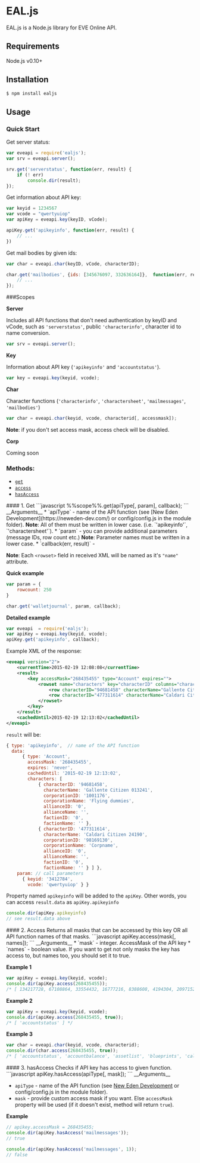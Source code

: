 # EAL.js

EAL.js is a Node.js library for EVE Online API.

## Requirements

Node.js v0.10+

## Installation

```bash
$ npm install ealjs
```

## Usage

### Quick Start

Get server status:

```javascript
var eveapi = require('ealjs');
var srv = eveapi.server();

srv.get('serverstatus', function(err, result) {
    if (! err)
        console.dir(result);
});
```

Get information about API key:

```javascript
var keyid = 1234567
var vcode = "qwertyuiop"
var apiKey = eveapi.key(keyID, vCode);

apiKey.get('apikeyinfo', function(err, result) {
    // ...
})
```
Get mail bodies by given ids:

```javascript
var char = eveapi.char(keyID, vCode, characterID);

char.get('mailbodies', {ids: [345676097, 332636164]},  function(err, result) {
    // ...
});
```

###Scopes

__Server__

Includes all API functions that don't need authentication by keyID and vCode,
such as `'serverstatus'`, public `'characterinfo'`, character id to name conversion.
```javascript
var srv = eveapi.server();
```
__Key__

Information about API key (`'apikeyinfo'` and `'accountstatus'`).
```javascript
var key = eveapi.key(keyid, vcode);
```
__Char__

Character functions (`'characterinfo'`, `'charactersheet'`, `'mailmessages'`, `'mailbodies'`)
```javascript
var char = eveapi.char(keyid, vcode, characterid[, accessmask]);
```
<b>Note</b>: if you don't set access mask, access check will be disabled.

__Corp__

Coming soon
### Methods:
* [`get`](#get)
* [`access`](#access)
* [`hasAccess`](#hasAccess)
<a name="get" />
#### 1. Get
```javascript
%%scope%%.get(apiType[, param], callback);
```
__Arguments__
* `apiType` - name of the API function (see [New Eden Development](https://neweden-dev.com/) or
config/config.js in the module folder).
<b>Note</b>: All of them must be written in lower case. (i.e. `'apikeyinfo'`, `'charactersheet'`).
* `param` - you can provide additional parameters (message IDs, row count etc.)
<b>Note</b>: Parameter names must be written in a lower case.
* `callback(err, result)` - 

<b>Note</b>: Each `<rowset>` field in received XML will be named as it's `"name"` attribute.

__Quick example__
```javascript
var param = {
    rowcount: 250
}

char.get('walletjournal', param, callback);
``` 
__Detailed example__
```javascript
var eveapi  = require('ealjs');
var apiKey = eveapi.key(keyid, vcode);
apiKey.get('apikeyinfo', callback);
```



Example XML of the response:
```xml
<eveapi version="2">
    <currentTime>2015-02-19 12:08:08</currentTime>
    <result>
        <key accessMask="268435455" type="Account" expires="">
            <rowset name="characters" key="characterID" columns="characterID,characterName,corporationID,corporationName,allianceID,allianceName,factionID,factionName">
                <row characterID="94681458" characterName="Gallente Citizen 013241" corporationID="1001176" corporationName="Flying dummies" allianceID="0" allianceName="" factionID="0" factionName=""/>
                <row characterID="477311614" characterName="Caldari Citizen 24190" corporationID="98169130" corporationName="Corpname" allianceID="0" allianceName="" factionID="0" factionName=""/>
            </rowset>
        </key>
    </result>
    <cachedUntil>2015-02-19 12:13:02</cachedUntil>
</eveapi>
```
`result` will be:
```javascript
{ type: 'apikeyinfo',  // name of the API function
  data: 
      { type: 'Account',
        accessMask: '268435455',
        expires: 'never',
        cachedUntil: '2015-02-19 12:13:02',
        characters: [ 
            { characterID: '94681458',
              characterName: 'Gallente Citizen 013241',
              corporationID: '1001176',
              corporationName: 'Flying dummies',
              allianceID: '0',
              allianceName: '',
              factionID: '0',
              factionName: '' },
            { characterID: '477311614',
              characterName: 'Caldari Citizen 24190',
              corporationID: '98169130',
              corporationName: 'Corpname',
              allianceID: '0',
              allianceName: '',
              factionID: '0',
              factionName: '' } ] },
    param: // call parameters
      { keyid: '3412784',
        vcode: 'qwertyuiop' } }
```
Property named `apikeyinfo` will be added to the `apiKey`. Other words, you can access `result.data` as `apiKey.apikeyinfo`
```javascript
console.dir(apiKey.apikeyinfo)
// see result.data above
```

<a name="access" />
#### 2. Access
Returns all masks that can be accessed by this key OR all API function names of that masks.
```javascript
apiKey.access(mask[, names]);
```
__Arguments__
* `mask`  - integer. AccessMask of the API key
* `names` - boolean value. If you want to get not only masks the key has access to, but names too, you should set it to true.

__Example 1__
```javascript
var apiKey = eveapi.key(keyid, vcode);
console.dir(apiKey.access(268435455));
/* [ 134217728, 67108864, 33554432, 16777216, 8388608, 4194304, 2097152, 1048576, 524288, 262144, 131072, 65536, 32768, 16384, 8192, 4096, 2048, 1024, 512, 256, 128, 64, 32, 16, 8, 4, 2, 1 ] */
```
__Example 2__
```javascript
var apiKey = eveapi.key(keyid, vcode);
console.dir(apiKey.access(268435455, true));
/* [ 'accountstatus' ] */
```
__Example 3__
```javascript
var char = eveapi.char(keyid, vcode, characterid);
console.dir(char.access(268435455, true));
/* [ 'accountstatus', 'accountbalance', 'assetlist', 'blueprints', 'calendareventattendees', 'characterinfo', 'charactersheet', 'contactlist', 'contactnotifications', 'contractbids', 'contractitems', 'contracts', 'facwarstats', 'industryjobs', 'industryjobshistory', 'killmails', 'locations', 'mailbodies', 'mailinglists', 'mailmessages', 'marketorders', 'medals', 'notifications', 'notificationtexts', 'planetarycolonies', 'planetarylinks', 'planetarypins', 'planetaryroutes', 'research', 'skillintraining', 'skillqueue', 'standings', 'upcomingcalendarevents', 'walletjournal', 'wallettransactions' ] */
```

<a name="hasAccess" />
#### 3. hasAccess
Checks if API key has access to given function.
```javascript
apiKey.hasAccess(apiType[, mask]);
```
__Arguments__

* `apiType` - name of the API function (see [New Eden Development](https://neweden-dev.com/) or
config/config.js in the module folder).
* `mask` - provide custom access mask if you want. Else `accessMask` property will be used (if it doesn't exist, method will return `true`).

__Example__

```javascript
// apikey.accessMask = 268435455;
console.dir(apiKey.hasAccess('mailmessages'));
// true

console.dir(apiKey.hasAccess('mailmessages', 1));
// false
```
